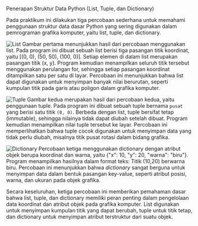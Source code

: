  Penerapan Struktur Data Python (List, Tuple, dan Dictionary)

Pada praktikum ini dilakukan tiga percobaan sederhana untuk memahami penggunaan struktur data dasar Python yang sering digunakan dalam pemrograman grafika komputer, yaitu list, tuple, dan dictionary.

![List](https://github.com/user-attachments/assets/38629cb9-7232-4786-b88c-ccc475f539f2)
Gambar pertama menunjukkan hasil dari percobaan menggunakan list. Pada program ini dibuat sebuah list berisi tiga pasangan titik koordinat, yaitu [(0, 0), (50, 50), (100, 0)]. 
Setiap elemen di dalam list merupakan pasangan titik (x, y). Program kemudian menampilkan seluruh titik tersebut menggunakan perulangan for, sehingga setiap pasangan koordinat
ditampilkan satu per satu di layar. Percobaan ini menunjukkan bahwa list dapat digunakan untuk menyimpan banyak nilai berurutan, seperti kumpulan titik pada garis atau poligon 
dalam grafika komputer.

![Tuple](https://github.com/user-attachments/assets/f6961872-ab80-43c9-8d07-a1ed8a007c08)
Gambar kedua merupakan hasil dari percobaan kedua, yaitu penggunaan tuple. Pada program ini dibuat sebuah tuple bernama `pusat` yang berisi satu titik `(0, 0)`. Berbeda dengan 
list, tuple bersifat tetap (immutable), sehingga nilainya tidak dapat diubah setelah dibuat. Program kemudian menampilkan nilai tuple tersebut ke layar.
Percobaan ini memperlihatkan bahwa tuple cocok digunakan untuk menyimpan data yang tidak perlu diubah, misalnya titik pusat rotasi dalam bidang grafika.

![Dictionary](https://github.com/user-attachments/assets/1c4f10cc-d27d-41b7-8c11-e79a06111bc6)
Percobaan ketiga menggunakan dictionary dengan atribut objek berupa koordinat dan warna, yaitu {"x": 10, "y": 20, "warna": "biru"}. Program menampilkan 
hasilnya dalam format teks: Titik (10,20) berwarna biru. Percobaan ini menunjukkan bahwa *dictionary* sangat berguna untuk menyimpan data dalam bentuk 
pasangan key-value, seperti atribut posisi, warna, dan ukuran pada objek grafika.

Secara keseluruhan, ketiga percobaan ini memberikan pemahaman dasar bahwa list, tuple, dan dictionary memiliki peran penting dalam pengelolaan data koordinat dan atribut
objek pada grafika komputer. List digunakan untuk menyimpan kumpulan titik yang dapat berubah, tuple untuk titik tetap, dan dictionary untuk menyimpan atribut terstruktur
dari suatu objek.


